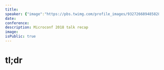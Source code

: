```yaml
---
title:
speaker: {"image":"https://pbs.twimg.com/profile_images/932726689485828097/n86GsuLG.jpg","name":"Justin Jackson","title":"Founder, Transistor.fm","bioUrl":"http://www.microconf.com/starter/speakers/justin-jackson/","twitter":"mijustin","website":"https://justinjackson.ca","location":"Vernon, BC","description":"Internet stuntman ⚡️I run @megamaker and I'm building @transistorfm","verified":true}
date:
conference:
description: Microconf 2018 talk recap
image:
isPublic: true
---
```


# tl;dr
